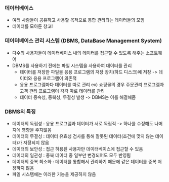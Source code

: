 ### 데이터베이스
- 여러 사람들이 공유하고 사용할 목적으로 통합 관리되는 데이터들의 모임
- 데이터를 모아둔 창고!

### 데이터베이스 관리 시스템 (DBMS, DataBase Management System)
- 다수의 사용자들이 데이터베이스 내의 데이터를 접근할 수 있도록 해주는 소프트웨어
- DBMS를 사용하기 전에는 파일 시스템을 사용하여 데이터를 관리
  - 데이터를 저장한 파일을 응용 프로그램의 저장 장치(하드 디스크)에 저장 -> 데이터와 응용 프로그램이 의존적
  - 응용 프로그램마다 데이터를 따로 관리 ex) 쇼핑몰의 경우 주문관리 프로그램과 고객 관리 프로그램이 각각 따로 데이터를 관리
  - 데이터 종속성, 중복성, 무결성 발생 -> DBMS는 이를 해결해줌

### DBMS의 특징
- 데이터의 독립성 : 응용 프로그램과 데이터가 서로 독립적 -> 하나를 수정해도 나머지에 영향을 주지않음
- 데이터의 무결성 : 데이터 유효성 검사를 통해 잘못된 데이터(조건에 맞지 않는 데이터)가 저장되지 않음 
- 데이터의 보안성 : 접근 허용된 사용자만 데이터베이스에 접근할 수 있음
- 데이터의 일관성 : 중복 데이터 중 일부만 변경되어도 모두 반영됨
- 데이터의 중복 최소화 : 데이터를 통합해서 관리하기 때문에 같은 데이터를 중복 저장하지 않음
- 파일 시스템에는 이러한 기능을 제공하지 않음
